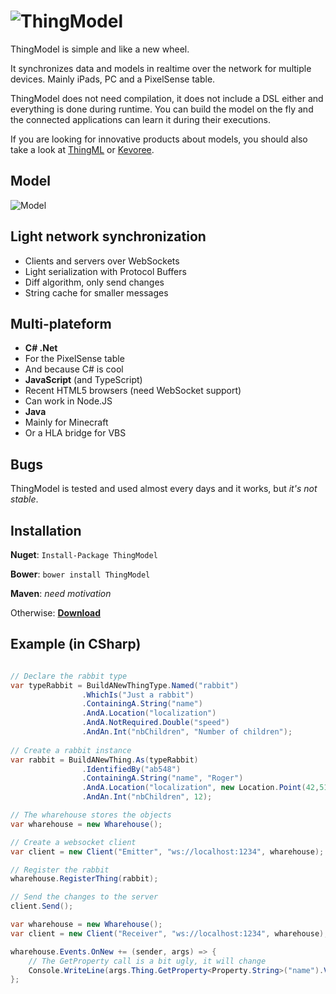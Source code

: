 ![ThingModel](https://raw.github.com/SINTEF-9012/ThingModel/master/Documentation/Logo.png)
==========

ThingModel is simple and like a new wheel.

It synchronizes data and models in realtime over the network for multiple devices. Mainly iPads, PC and a PixelSense table.

ThingModel does not need compilation, it does not include a DSL either and everything is done during runtime. You can build the model on the fly and the connected applications can learn it during their executions.

If you are looking for innovative products about models, you should also take a look at [ThingML](http://thingml.org/) or [Kevoree](http://kevoree.org/kmf/).

## Model

![Model](https://raw2.github.com/SINTEF-9012/ThingModel/master/Documentation/ThingModel.png)


## Light network synchronization

 * Clients and servers over WebSockets
 * Light serialization with Protocol Buffers
 * Diff algorithm, only send changes
 * String cache for smaller messages

## Multi-plateform

 * __C# .Net__
  * For the PixelSense table
  * And because C# is cool
 * __JavaScript__ (and TypeScript)
  * Recent HTML5 browsers (need WebSocket support)
  * Can work in Node.JS
 * __Java__
  * Mainly for Minecraft
  * Or a HLA bridge for VBS

## Bugs

ThingModel is tested and used almost every days and it works, but *it's not stable*.

## Installation

__Nuget__: ```Install-Package ThingModel```

__Bower__: ```bower install ThingModel```

__Maven__: *need motivation*

Otherwise: [__Download__](https://github.com/SINTEF-9012/ThingModel/archive/master.zip)

## Example (in CSharp)

```csharp

// Declare the rabbit type
var typeRabbit = BuildANewThingType.Named("rabbit")
				.WhichIs("Just a rabbit")
				.ContainingA.String("name")
				.AndA.Location("localization")
				.AndA.NotRequired.Double("speed")
				.AndAn.Int("nbChildren", "Number of children");
				
// Create a rabbit instance
var rabbit = BuildANewThing.As(typeRabbit)
				.IdentifiedBy("ab548")
				.ContainingA.String("name", "Roger")
				.AndA.Location("localization", new Location.Point(42,51))
				.AndAn.Int("nbChildren", 12);

// The wharehouse stores the objects
var wharehouse = new Wharehouse();

// Create a websocket client
var client = new Client("Emitter", "ws://localhost:1234", wharehouse);

// Register the rabbit
wharehouse.RegisterThing(rabbit);

// Send the changes to the server
client.Send();
```

```csharp
var wharehouse = new Wharehouse();
var client = new Client("Receiver", "ws://localhost:1234", wharehouse);

wharehouse.Events.OnNew += (sender, args) => {
    // The GetProperty call is a bit ugly, it will change
    Console.WriteLine(args.Thing.GetProperty<Property.String>("name").Value);
};
```
